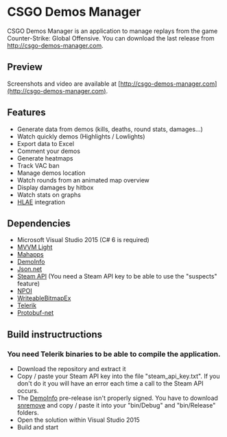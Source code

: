# CSGO Demos Manager #

CSGO Demos Manager is an application to manage replays from the game Counter-Strike: Global Offensive.
You can download the last release from http://csgo-demos-manager.com.

## Preview ##

Screenshots and video are available at [http://csgo-demos-manager.com](http://csgo-demos-manager.com).

## Features ##
- Generate data from demos (kills, deaths, round stats, damages...)
- Watch quickly demos (Highlights / Lowlights)
- Export data to Excel
- Comment your demos
- Generate heatmaps
- Track VAC ban
- Manage demos location
- Watch rounds from an animated map overview
- Display damages by hitbox
- Watch stats on graphs
- [HLAE](https://github.com/ripieces/advancedfx/wiki/Half-Life-Advanced-Effects) integration

## Dependencies ##

* Microsoft Visual Studio 2015 (C# 6 is required)
* [MVVM Light](https://mvvmlight.codeplex.com/)
* [Mahapps](https://github.com/MahApps/MahApps.Metro)
* [DemoInfo](https://github.com/EHVAG/demoinfo)
* [Json.net](https://github.com/JamesNK/Newtonsoft.Json)
* [Steam API](http://steamcommunity.com/dev) (You need a Steam API key to be able to use the "suspects" feature)
* [NPOI](https://github.com/tonyqus/npoi)
* [WriteableBitmapEx](http://writeablebitmapex.codeplex.com/)
* [Telerik](http://www.telerik.com/products/wpf/overview.aspx)
* [Protobuf-net](https://github.com/mgravell/protobuf-net)

## Build instructructions ##

### You need Telerik binaries to be able to compile the application.

* Download the repository and extract it
* Copy / paste your Steam API key into the file "steam_api_key.txt". If you don't do it you will have an error each time a call to the Steam API occurs.
* The [DemoInfo](https://github.com/EHVAG/demoinfo) pre-release isn't properly signed. You have to download [snremove](http://www.nirsoft.net/dot_net_tools/strong_name_remove.html) and copy / paste it into your "bin/Debug" and "bin/Release" folders.
* Open the solution within Visual Studio 2015
* Build and start
